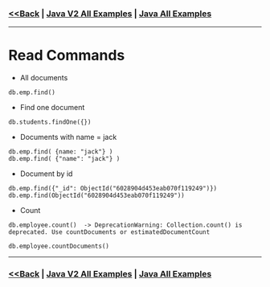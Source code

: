 ### [<<Back](../README.md) | [Java V2 All Examples](https://github.com/avinashbabudonthu/java/blob/master/java-v2/README.md) | [Java All Examples](https://github.com/avinashbabudonthu/java/blob/master/README.md)
------
# Read Commands
* All documents
```
db.emp.find()
```
* Find one document
```
db.students.findOne({})
```
* Documents with name = jack
```
db.emp.find( {name: "jack"} )
db.emp.find( {"name": "jack"} )
```
* Document by id
```
db.emp.find({"_id": ObjectId("6028904d453eab070f119249")})
db.emp.find(ObjectId("6028904d453eab070f119249"))
```
* Count
```
db.employee.count()  -> DeprecationWarning: Collection.count() is deprecated. Use countDocuments or estimatedDocumentCount

db.employee.countDocuments()
```
------
### [<<Back](../README.md) | [Java V2 All Examples](https://github.com/avinashbabudonthu/java/blob/master/java-v2/README.md) | [Java All Examples](https://github.com/avinashbabudonthu/java/blob/master/README.md)